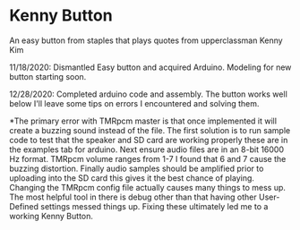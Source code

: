 # Kenny Button
 An easy button from staples that plays quotes from upperclassman Kenny Kim


11/18/2020:
Dismantled Easy button and acquired Arduino. Modeling for new button starting soon.

12/28/2020:
Completed arduino code and assembly. The button works well below I'll leave some tips on errors I encountered and solving them.

*The primary error with TMRpcm master is that once implemented it will create a buzzing sound instead of the file. The first solution is to run sample code to test that the speaker and SD card are working properly these are in the examples tab for arduino. Next ensure audio files are in an 8-bit 16000 Hz format. TMRpcm volume ranges from 1-7 I found that 6 and 7 cause the buzzing distortion.  Finally audio samples should be amplified prior to uploading into the SD card this gives it the best chance of playing. Changing the TMRpcm config file actually causes many things to mess up. The most helpful tool in there is debug other than that having other User-Defined settings messed things up. Fixing these ultimately led me to a working Kenny Button.  